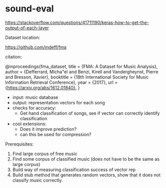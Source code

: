 # sound-eval


https://stackoverflow.com/questions/41711190/keras-how-to-get-the-output-of-each-layer

Dataset location:

https://github.com/mdeff/fma

citation:

@inproceedings{fma_dataset,
  title = {FMA: A Dataset for Music Analysis},
  author = {Defferrard, Micha\"el and Benzi, Kirell and Vandergheynst, Pierre and Bresson, Xavier},
  booktitle = {18th International Society for Music Information Retrieval Conference},
  year = {2017},
  url = {https://arxiv.org/abs/1612.01840},
}

* input: music database
* output: representation vectors for each song
* checks for accuracy:
	* Get hand classification of songs, see if vector can correctly identify classification
* cool extensions:
	* Does it improve prediction?
	* can this be used for compression?


Prerequisites:

1. Find large corpus of free music
2. Find some corpus of classified music (does not have to be the same as large corpus)
3. Build way of measuring classification success of vector rep
4. Build stub method that generates random vectors, show that it does not classify music correctly.
